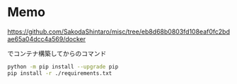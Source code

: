 # Memo

<https://github.com/SakodaShintaro/misc/tree/eb8d68b0803fd108eaf0fc2bdae65a04dcc4a569/docker>

でコンテナ構築してからのコマンド

```bash
python -m pip install --upgrade pip
pip install -r ./requirements.txt
```
